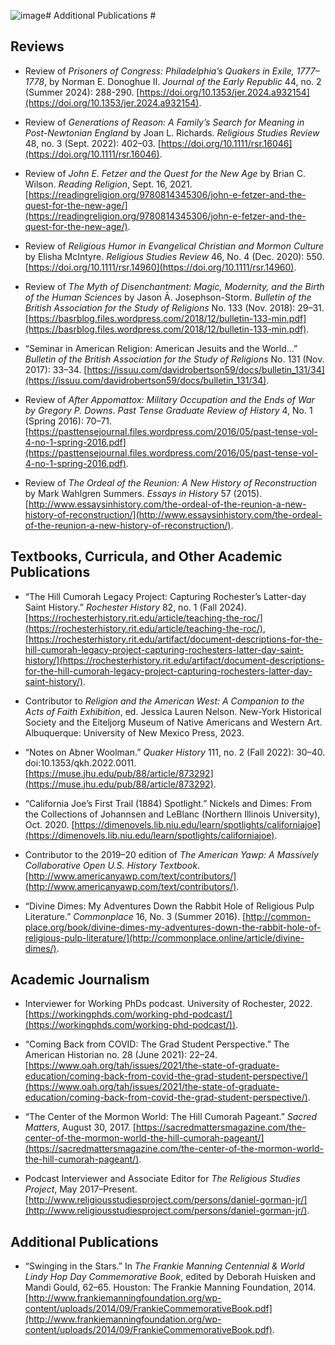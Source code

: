 ![image](https://github.com/user-attachments/assets/5442266f-1020-49bf-9f84-06505d4ae9a4)# Additional Publications #

## Reviews ##

* Review of *Prisoners of Congress: Philadelphia’s Quakers in Exile, 1777–1778*, by Norman E. Donoghue II. *Journal of the Early Republic* 44, no. 2 (Summer 2024): 288-290. [https://doi.org/10.1353/jer.2024.a932154](https://doi.org/10.1353/jer.2024.a932154).

* Review of *Generations of Reason: A Family’s Search for Meaning in Post-Newtonian England* by Joan L. Richards. *Religious Studies Review* 48, no. 3 (Sept. 2022): 402–03. [https://doi.org/10.1111/rsr.16046](https://doi.org/10.1111/rsr.16046).

* Review of *John E. Fetzer and the Quest for the New Age* by Brian C. Wilson. *Reading Religion*, Sept. 16, 2021. [https://readingreligion.org/9780814345306/john-e-fetzer-and-the-quest-for-the-new-age/](https://readingreligion.org/9780814345306/john-e-fetzer-and-the-quest-for-the-new-age/).

* Review of *Religious Humor in Evangelical Christian and Mormon Culture* by Elisha McIntyre. *Religious Studies Review* 46, No. 4 (Dec. 2020): 550. [https://doi.org/10.1111/rsr.14960](https://doi.org/10.1111/rsr.14960). 

* Review of *The Myth of Disenchantment: Magic, Modernity, and the Birth of the Human Sciences* by Jason Ā. Josephson-Storm. *Bulletin of the British Association for the Study of Religions* No. 133 (Nov. 2018): 29–31. [https://basrblog.files.wordpress.com/2018/12/bulletin-133-min.pdf](https://basrblog.files.wordpress.com/2018/12/bulletin-133-min.pdf). 

* “Seminar in American Religion: American Jesuits and the World…” *Bulletin of the British Association for the Study of Religions* No. 131 (Nov. 2017): 33–34. [https://issuu.com/davidrobertson59/docs/bulletin_131/34](https://issuu.com/davidrobertson59/docs/bulletin_131/34).

* Review of *After Appomattox: Military Occupation and the Ends of War by Gregory P. Downs*. *Past Tense Graduate Review of History* 4, No. 1 (Spring 2016): 70–71. [https://pasttensejournal.files.wordpress.com/2016/05/past-tense-vol-4-no-1-spring-2016.pdf](https://pasttensejournal.files.wordpress.com/2016/05/past-tense-vol-4-no-1-spring-2016.pdf).

* Review of *The Ordeal of the Reunion: A New History of Reconstruction* by Mark Wahlgren Summers. *Essays in History* 57 (2015). [http://www.essaysinhistory.com/the-ordeal-of-the-reunion-a-new-history-of-reconstruction/](http://www.essaysinhistory.com/the-ordeal-of-the-reunion-a-new-history-of-reconstruction/).

## Textbooks, Curricula, and Other Academic Publications ##

* “The Hill Cumorah Legacy Project: Capturing Rochester’s Latter-day Saint History.” *Rochester History* 82, no. 1 (Fall 2024). [https://rochesterhistory.rit.edu/article/teaching-the-roc/](https://rochesterhistory.rit.edu/article/teaching-the-roc/), [https://rochesterhistory.rit.edu/artifact/document-descriptions-for-the-hill-cumorah-legacy-project-capturing-rochesters-latter-day-saint-history/](https://rochesterhistory.rit.edu/artifact/document-descriptions-for-the-hill-cumorah-legacy-project-capturing-rochesters-latter-day-saint-history/). 

* Contributor to *Religion and the American West: A Companion to the Acts of Faith Exhibition*, ed. Jessica Lauren Nelson. New-York Historical Society and the Eiteljorg Museum of Native Americans and Western Art. Albuquerque: University of New Mexico Press, 2023.

* “Notes on Abner Woolman.” *Quaker History* 111, no. 2 (Fall 2022): 30–40. doi:10.1353/qkh.2022.0011. [https://muse.jhu.edu/pub/88/article/873292](https://muse.jhu.edu/pub/88/article/873292).

* “California Joe’s First Trail (1884) Spotlight.” Nickels and Dimes: From the Collections of Johannsen and LeBlanc (Northern Illinois University), Oct. 2020. [https://dimenovels.lib.niu.edu/learn/spotlights/californiajoe](https://dimenovels.lib.niu.edu/learn/spotlights/californiajoe).

* Contributor to the 2019–20 edition of *The American Yawp: A Massively Collaborative Open U.S. History Textbook*. [http://www.americanyawp.com/text/contributors/](http://www.americanyawp.com/text/contributors/).

*	“Divine Dimes: My Adventures Down the Rabbit Hole of Religious Pulp Literature.” *Commonplace* 16, No. 3 (Summer 2016). [http://common-place.org/book/divine-dimes-my-adventures-down-the-rabbit-hole-of-religious-pulp-literature/](http://commonplace.online/article/divine-dimes/).

## Academic Journalism ##

* Interviewer for Working PhDs podcast. University of Rochester, 2022. [https://workingphds.com/working-phd-podcast/](https://workingphds.com/working-phd-podcast/)).

* “Coming Back from COVID: The Grad Student Perspective.” The American Historian no. 28 (June 2021): 22–24. [https://www.oah.org/tah/issues/2021/the-state-of-graduate-education/coming-back-from-covid-the-grad-student-perspective/](https://www.oah.org/tah/issues/2021/the-state-of-graduate-education/coming-back-from-covid-the-grad-student-perspective/).

*	“The Center of the Mormon World: The Hill Cumorah Pageant.” *Sacred Matters*, August 30, 2017. [https://sacredmattersmagazine.com/the-center-of-the-mormon-world-the-hill-cumorah-pageant/](https://sacredmattersmagazine.com/the-center-of-the-mormon-world-the-hill-cumorah-pageant/).

*	Podcast Interviewer and Associate Editor for *The Religious Studies Project*, May 2017–Present. [http://www.religiousstudiesproject.com/persons/daniel-gorman-jr/](http://www.religiousstudiesproject.com/persons/daniel-gorman-jr/).

## Additional Publications ##

*	“Swinging in the Stars.” In *The Frankie Manning Centennial & World Lindy Hop Day Commemorative Book*, edited by Deborah Huisken and Mandi Gould, 62–65. Houston: The Frankie Manning Foundation, 2014. [http://www.frankiemanningfoundation.org/wp-content/uploads/2014/09/FrankieCommemorativeBook.pdf](http://www.frankiemanningfoundation.org/wp-content/uploads/2014/09/FrankieCommemorativeBook.pdf).
